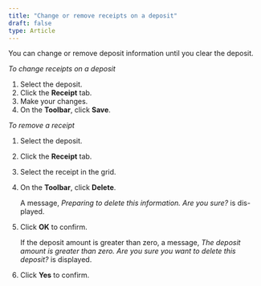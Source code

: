```yaml
---
title: "Change or remove receipts on a deposit"
draft: false
type: Article
---
```


You can change or remove deposit information until you clear the deposit.

*To change receipts on a deposit*

1.  Select the deposit.
2.  Click the **Receipt** tab.
3.  Make your changes.
4.  On the **Toolbar**, click **Save**.

*To remove a receipt*

1.  Select the deposit.
2.  Click the **Receipt** tab.
3.  Select the receipt in the grid.
4.  On the **Toolbar**, click **Delete**.

    A message, *Preparing to delete this information. Are you sure?* is dis- played.

5.  Click **OK** to confirm.

    If the deposit amount is greater than zero, a message, *The deposit amount is greater than zero. Are you sure you want to delete this deposit?* is displayed.

6.  Click **Yes** to confirm.
